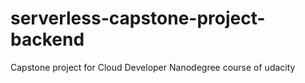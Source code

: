 # serverless-capstone-project-backend
Capstone project for Cloud Developer Nanodegree course of udacity
